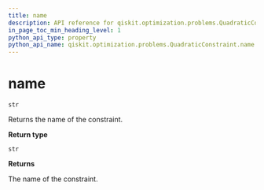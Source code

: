 ```yaml
---
title: name
description: API reference for qiskit.optimization.problems.QuadraticConstraint.name
in_page_toc_min_heading_level: 1
python_api_type: property
python_api_name: qiskit.optimization.problems.QuadraticConstraint.name
---
```


# name

<span id="qiskit.optimization.problems.QuadraticConstraint.name" />

`str`

Returns the name of the constraint.

**Return type**

`str`

**Returns**

The name of the constraint.

